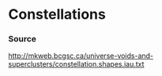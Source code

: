# Constellations



### Source
http://mkweb.bcgsc.ca/universe-voids-and-superclusters/constellation.shapes.iau.txt

